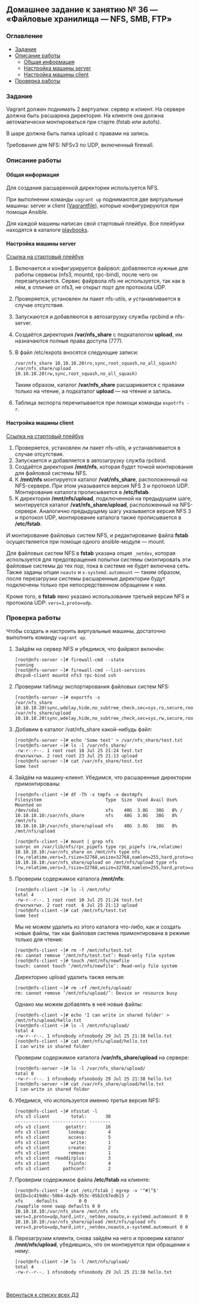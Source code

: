 ## Домашнее задание к занятию № 36 — «Файловые хранилища — NFS, SMB, FTP»  <!-- omit in toc -->

### Оглавление  <!-- omit in toc -->

- [Задание](#задание)
- [Описание работы](#описание-работы)
  - [Общая информация](#общая-информация)
  - [Настройка машины server](#настройка-машины-server)
  - [Настройка машины client](#настройка-машины-client)
- [Проверка работы](#проверка-работы)

### Задание

Vagrant должен поднимать 2 виртуалки: сервер и клиент. На сервере должна быть расшарена директория. На клиенте она должна автоматически монтироваться при старте (fstab или autofs).

В шаре должна быть папка upload с правами на запись.

Требования для NFS: NFSv3 по UDP, включенный firewall.

### Описание работы

#### Общая информация

Для создания расшаренной директории используется NFS.

При выполнении команды `vagrant up` поднимаются две виртуальные машины: server и client ([Vagrantfile](Vagrantfile)), которые конфигурируются при помощи Ansible.

Для каждой машины написан свой стартовый плейбук. Все плейбуки находятся в каталоге [playbooks](provisioning/playbooks). 

#### Настройка машины server

[Ссылка на стартовый плейбук](provisioning/playbooks/nfs-server.yml)

1. Включается и конфигурируется файрвол: добавляются нужные для работы сервисы (nfs3, mountd, rpc-bind), после чего он перезапускается. Сервис файрвола nfs не используется, так как в нём, в отличие от nfs3, не открыт порт для протокола UDP.
2. Проверяется, установлен ли пакет nfs-utils, и устанавливается в случае отсутствия.
3. Запускаются и добавляются в автозагрузку службы rpcbind и nfs-server.
4. Создаётся директория **/var/nfs_share** с подкаталогом **upload**, им назначаются полные права доступа (777).
5. В файл /etc/expots вносятся следующие записи:

    ```
    /var/nfs_share 10.10.10.20(ro,sync,root_squash,no_all_squash)
    /var/nfs_share/upload 10.10.10.20(rw,sync,root_squash,no_all_squash)
    ```

    Таким образом, каталог **/var/nfs_share** расшаривается с правами только на чтение, а подкаталог **upload** — на чтение и запись.

6. Таблица экспорта перечитывается при помощи команды `expotrfs -r`.

#### Настройка машины client

[Ссылка на стартовый плейбук](provisioning/playbooks/nfs-client.yml)

1. Проверяется, установлен ли пакет nfs-utils, и устанавливается в случае отсутствия.
2. Запускается и добавляется в автозагрузку служба rpcbind.
3. Создаётся директория **/mnt/nfs**, которая будет точкой монтирования для файловой системы NFS.
4. К **/mnt/nfs** монтируется каталог **/vat/nfs_share**, расположенный на NFS-сервере. При этом указывается версия NFS 3 и протокол UDP. Монтирование каталога прописывается в **/etc/fstab**.
5. К директории **/mnt/nfs/upload**, подключенной на предыдущем шаге, монтируется каталог **/vat/nfs_share/upload**, расположенный на NFS-сервере. Аналогично предыдущему шагу указывается версия NFS 3 и протокол UDP, монтирование каталога также прописывается в **/etc/fstab**.

И монтирование файловых систем NFS, и редактирование файла **fstab** осуществляется при помощи одного ansible-модуля — mount.

Для файловых систем NFS в **fstab** указана опция `_netdev`, которая используется для предотвращения попытки системы смонтировать эти файловые системы до тех пор, пока в системе не будет включена сеть. Также заданы опции `noauto` и `x-systemd.automount` — таким образом, после перезагрузки системы расшаренные директории будут подключены только при непосредственном обращении к ним.

Кроме того, в **fstab** явно указано использование третьей версии NFS и протокола UDP: `vers=3,proto=udp`.

### Проверка работы

Чтобы создать и настроить виртуальные машины, достаточно выполнить команду `vagrant up`.

1. Зайдём на сервер NFS и убедимся, что файрвол включён:

    ```console
    [root@nfs-server ~]# firewall-cmd --state
    running
    [root@nfs-server ~]# firewall-cmd --list-services 
    dhcpv6-client mountd nfs3 rpc-bind ssh
    ```

2. Проверим таблицу экспортирования файловых систем NFS:

    ```console
    [root@nfs-server ~]# exportfs -s
    /var/nfs_share  10.10.10.20(sync,wdelay,hide,no_subtree_check,sec=sys,ro,secure,root_squash,no_all_squash)
    /var/nfs_share/upload  10.10.10.20(sync,wdelay,hide,no_subtree_check,sec=sys,rw,secure,root_squash,no_all_squash)
    ```

3. Добавим в каталог /vat/nfs_share какой-нибудь файл:

    ```console
    [root@nfs-server ~]# echo 'Some text' > /var/nfs_share/test.txt
    [root@nfs-server ~]# ls -l /var/nfs_share/
    -rw-r--r--. 1 root root 10 Jul 25 21:24 test.txt
    drwxrwxrwx. 2 root root 23 Jul 25 21:13 upload
    [root@nfs-server ~]# cat /var/nfs_share/test.txt
    Some text
    ```

4. Зайдём на машину-клиент. Убедимся, что расшаренные директории примонтированы:

    ```console
    [root@nfs-client ~]# df -Th -x tmpfs -x devtmpfs
    Filesystem                        Type  Size  Used Avail Use% Mounted on
    /dev/sda1                         xfs    40G  3.0G   38G   8% /
    10.10.10.10:/var/nfs_share        nfs    40G  3.0G   38G   8% /mnt/nfs
    10.10.10.10:/var/nfs_share/upload nfs    40G  3.0G   38G   8% /mnt/nfs/upload
    ```

    ```console
    [root@nfs-client ~]# mount | grep nfs
    sunrpc on /var/lib/nfs/rpc_pipefs type rpc_pipefs (rw,relatime)
    10.10.10.10:/var/nfs_share on /mnt/nfs type nfs (rw,relatime,vers=3,rsize=32768,wsize=32768,namlen=255,hard,proto=udp,timeo=11,retrans=3,sec=sys,mountaddr=10.10.10.10,mountvers=3,mountport=20048,mountproto=udp,local_lock=none,addr=10.10.10.10,_netdev)
    10.10.10.10:/var/nfs_share/upload on /mnt/nfs/upload type nfs (rw,relatime,vers=3,rsize=32768,wsize=32768,namlen=255,hard,proto=udp,timeo=11,retrans=3,sec=sys,mountaddr=10.10.10.10,mountvers=3,mountport=20048,mountproto=udp,local_lock=none,addr=10.10.10.10,_netdev)
    ```

5. Проверим содержимое каталога **/mnt/nfs**:

    ```console
    [root@nfs-client ~]# ls -l /mnt/nfs/
    total 4
    -rw-r--r--. 1 root root 10 Jul 25 21:24 test.txt
    drwxrwxrwx. 2 root root  6 Jul 25 21:13 upload
    [root@nfs-client ~]# cat /mnt/nfs/test.txt 
    Some text
    ```

    Мы не можем удалить из этого каталога что-либо, как и создать новые файлы, так как файловая система примонтирована в режиме только для чтения:

    ```console
    [root@nfs-client ~]# rm -f /mnt/nfs/test.txt 
    rm: cannot remove ‘/mnt/nfs/test.txt’: Read-only file system
    [root@nfs-client ~]# touch /mnt/nfs/newfile
    touch: cannot touch ‘/mnt/nfs/newfile’: Read-only file system
    ```

    Директорию upload удалить также нельзя:

    ```console
    [root@nfs-client ~]# rm -rf /mnt/nfs/upload/
    rm: cannot remove ‘/mnt/nfs/upload/’: Device or resource busy
    ```

    Однако мы можем добавлять в неё новые файлы:

    ```console
    [root@nfs-client ~]# echo 'I can write in shared folder' > /mnt/nfs/upload/hello.txt
    [root@nfs-client ~]# ls -l /mnt/nfs/upload/
    total 4
    -rw-r--r--. 1 nfsnobody nfsnobody 29 Jul 25 21:38 hello.txt
    [root@nfs-client ~]# cat /mnt/nfs/upload/hello.txt
    I can write in shared folder
    ```

    Проверим содержимое каталога **/var/nfs_share/upload** на сервере:

    ```console
    [root@nfs-server ~]# ls -l /var/nfs_share/upload/
    total 0
    -rw-r--r--. 1 nfsnobody nfsnobody 29 Jul 25 21:38 hello.txt
    [root@nfs-server ~]# cat /var/nfs_share/upload/hello.txt 
    I can write in shared folder
    ```

6. Убедимся, что используется именно третья версия NFS:

    ```console
    [root@nfs-client ~]# nfsstat -l
    nfs v3 client        total:       38 
    ------------- ------------- --------
    nfs v3 client      getattr:       16 
    nfs v3 client       lookup:        4 
    nfs v3 client       access:        5 
    nfs v3 client        write:        1 
    nfs v3 client       create:        2 
    nfs v3 client       remove:        1 
    nfs v3 client  readdirplus:        3 
    nfs v3 client       fsinfo:        4 
    nfs v3 client     pathconf:        2  
    ```

7. Проверим содержимое файла **/etc/fstab** на клиенте:

    ```console
    [root@nfs-client ~]# cat /etc/fstab | egrep -v '^#|^$'
    UUID=1c419d6c-5064-4a2b-953c-05b2c67edb15 /                       xfs     defaults        0 0
    /swapfile none swap defaults 0 0
    10.10.10.10:/var/nfs_share /mnt/nfs nfs vers=3,proto=udp,hard,intr,_netdev,noauto,x-systemd.automount 0 0
    10.10.10.10:/var/nfs_share/upload /mnt/nfs/upload nfs vers=3,proto=udp,hard,intr,_netdev,noauto,x-systemd.automount 0 0
    ```

8. Перезагрузим клиента, снова зайдём на него и проверим каталог **/mnt/nfs/upload**, убедившись, что он монтируется при обращении к нему:

    ```console
    [root@nfs-client ~]# ls -l /mnt/nfs/upload/
    total 4
    -rw-r--r--. 1 nfsnobody nfsnobody 29 Jul 25 21:38 hello.txt
    ```

<br/>

[Вернуться к списку всех ДЗ](../README.md)
